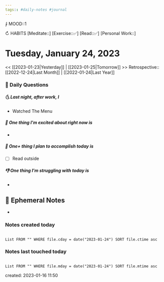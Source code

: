```yaml
---
tags:: #daily-notes #journal
---
```


⨑ MOOD::1

↻ HABITS
[Meditate::]
[Exercise::✅]
[Read::✅]
[Personal Work::]

# Tuesday, January 24, 2023

<< [[2023-01-23|Yesterday]] | [[2023-01-25|Tomorrow]] >>
Retrospective:: [[2022-12-24|Last Month]] | [[2022-01-24|Last Year]]

### 📅 Daily Questions

##### 🌜 Last night, after work, I

- Watched The Menu

##### 🙌 One thing I'm excited about right now is

- 

##### 🚀 One+ thing I plan to accomplish today is

- [ ] Read outside

##### 👎 One thing I'm struggling with today is

-

## 📝 Ephemeral Notes

- 

### Notes created today

```dataview

List FROM "" WHERE file.cday = date("2023-01-24") SORT file.ctime asc

```

### Notes last touched today

```dataview

List FROM "" WHERE file.mday = date("2023-01-24") SORT file.mtime asc

```

created: 2023-01-16 11:50
